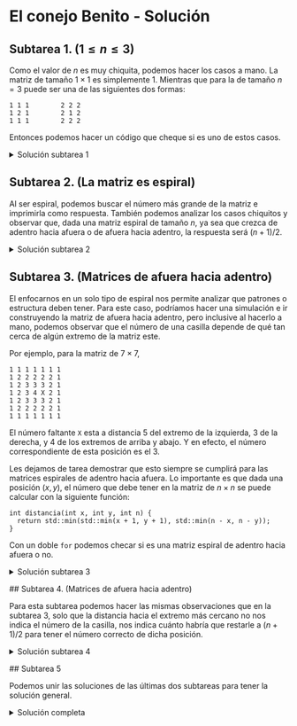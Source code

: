 # El conejo Benito - Solución

## Subtarea 1. ($1 \leq n \leq 3$)

Como el valor de $n$ es muy chiquita, podemos hacer los casos a mano. La matriz de tamaño $1\times 1$ es simplemente 1. Mientras que para la de tamaño $n=3$ puede ser una de las siguientes dos formas:

```
1 1 1        2 2 2
1 2 1        2 1 2
1 1 1        2 2 2
```

Entonces podemos hacer un código que cheque si es uno de estos casos.

<details><summary>Solución subtarea 1</summary>

{{sub1.cpp}}

</details>

## Subtarea 2. (La matriz es espiral)

Al ser espiral, podemos buscar el número más grande de la matriz e imprimirla como respuesta. También podemos analizar los casos chiquitos y observar que, dada una matriz espiral de tamaño $n$, ya sea que crezca de adentro hacia afuera o de afuera hacia adentro, la respuesta será $(n + 1) / 2$.

<details><summary>Solución subtarea 2</summary>

{{sub2.cpp}}

</details>

## Subtarea 3. (Matrices de afuera hacia adentro)

El enfocarnos en un solo tipo de espiral nos permite analizar que patrones o estructura deben tener. Para este caso, podríamos hacer una simulación e ir construyendo la matriz de afuera hacia adentro, pero inclusive al hacerlo a mano, podemos observar que el número de una casilla depende de qué tan cerca de algún extremo de la matriz este.

Por ejemplo, para la matriz de $7\times 7$,

```
1 1 1 1 1 1 1
1 2 2 2 2 2 1
1 2 3 3 3 2 1
1 2 3 4 X 2 1
1 2 3 3 3 2 1
1 2 2 2 2 2 1
1 1 1 1 1 1 1
```

El número faltante `X` esta a distancia 5 del extremo de la izquierda, 3 de la derecha, y 4 de los extremos de arriba y abajo. Y en efecto, el número correspondiente de esta posición es el 3.

Les dejamos de tarea demostrar que esto siempre se cumplirá para las matrices espirales de adentro hacia afuera. Lo importante es que dada una posición $(x, y)$, el número que debe tener en la matriz de $n\times n$ se puede calcular con la siguiente función:

```g++
int distancia(int x, int y, int n) {
  return std::min(std::min(x + 1, y + 1), std::min(n - x, n - y));
}
```

Con un doble `for` podemos checar si es una matriz espiral de adentro hacia afuera o no.

<details><summary>Solución subtarea 3</summary>

{{sub3.cpp}}

</details>

## Subtarea 4. (Matrices de afuera hacia adentro)

Para esta subtarea podemos hacer las mismas observaciones que en la subtarea 3, solo que la distancia hacia el extremo más cercano no nos indica el número de la casilla, nos indica cuánto habría que restarle a $(n + 1) / 2$ para tener el número correcto de dicha posición.

<details><summary>Solución subtarea 4</summary>

{{sub4.cpp}}

</details>

## Subtarea 5

Podemos unir las soluciones de las últimas dos subtareas para tener la solución general.

<details><summary>Solución completa</summary>

{{solution.cpp}}

</details>
